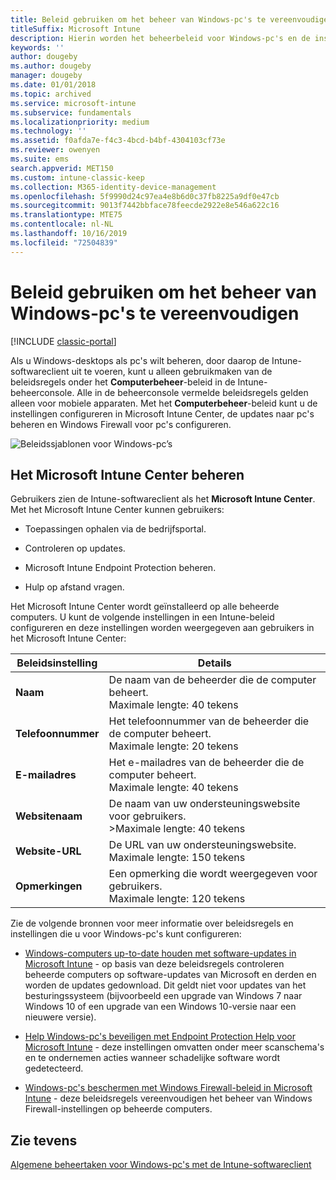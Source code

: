```yaml
---
title: Beleid gebruiken om het beheer van Windows-pc's te vereenvoudigen
titleSuffix: Microsoft Intune
description: Hierin worden het beheerbeleid voor Windows-pc's en de instellingen voor Microsoft Intune Center beschreven.
keywords: ''
author: dougeby
ms.author: dougeby
manager: dougeby
ms.date: 01/01/2018
ms.topic: archived
ms.service: microsoft-intune
ms.subservice: fundamentals
ms.localizationpriority: medium
ms.technology: ''
ms.assetid: f0afda7e-f4c3-4bcd-b4bf-4304103cf73e
ms.reviewer: owenyen
ms.suite: ems
search.appverid: MET150
ms.custom: intune-classic-keep
ms.collection: M365-identity-device-management
ms.openlocfilehash: 5f9990d24c97ea4e8b6d0c37fb8225a9df0e47cb
ms.sourcegitcommit: 9013f7442bbface78feecde2922e8e546a622c16
ms.translationtype: MTE75
ms.contentlocale: nl-NL
ms.lasthandoff: 10/16/2019
ms.locfileid: "72504839"
---
```

# <a name="use-policies-to-simplify-windows-pc-management"></a>Beleid gebruiken om het beheer van Windows-pc's te vereenvoudigen

[!INCLUDE [classic-portal](../includes/classic-portal.md)]

Als u Windows-desktops als pc's wilt beheren, door daarop de Intune-softwareclient uit te voeren, kunt u alleen gebruikmaken van de beleidsregels onder het **Computerbeheer**-beleid in de Intune-beheerconsole. Alle in de beheerconsole vermelde beleidsregels gelden alleen voor mobiele apparaten. Met het **Computerbeheer**-beleid kunt u de instellingen configureren in Microsoft Intune Center, de updates naar pc's beheren en Windows Firewall voor pc's configureren.

![Beleidssjablonen voor Windows-pc’s](./media/use-policies-to-simplify-windows-pc-management/pc_policy_template.png)

## <a name="manage-the-microsoft-intune-center"></a>Het Microsoft Intune Center beheren
Gebruikers zien de Intune-softwareclient als het **Microsoft Intune Center**. Met het Microsoft Intune Center kunnen gebruikers:

- Toepassingen ophalen via de bedrijfsportal.

- Controleren op updates.

- Microsoft Intune Endpoint Protection beheren.

- Hulp op afstand vragen.

Het Microsoft Intune Center wordt geïnstalleerd op alle beheerde computers. U kunt de volgende instellingen in een Intune-beleid configureren en deze instellingen worden weergegeven aan gebruikers in het Microsoft Intune Center:

|Beleidsinstelling|Details|
|------------------|--------------------|
|**Naam**|De naam van de beheerder die de computer beheert.<br />Maximale lengte: 40 tekens|
|**Telefoonnummer**|Het telefoonnummer van de beheerder die de computer beheert.<br />Maximale lengte: 20 tekens|
|**E-mailadres**|Het e-mailadres van de beheerder die de computer beheert.<br />Maximale lengte: 40 tekens|
|**Websitenaam**|De naam van uw ondersteuningswebsite voor gebruikers.<br />>Maximale lengte: 40 tekens|
|**Website-URL**|De URL van uw ondersteuningswebsite.<br />Maximale lengte: 150 tekens|
|**Opmerkingen**|Een opmerking die wordt weergegeven voor gebruikers.<br />Maximale lengte: 120 tekens|

Zie de volgende bronnen voor meer informatie over beleidsregels en instellingen die u voor Windows-pc's kunt configureren:

- [Windows-computers up-to-date houden met software-updates in Microsoft Intune](../keep-windows-pcs-up-to-date-with-software-updates-in-microsoft-intune.md) - op basis van deze beleidsregels controleren beheerde computers op software-updates van Microsoft en derden en worden de updates gedownload. Dit geldt niet voor updates van het besturingssysteem (bijvoorbeeld een upgrade van Windows 7 naar Windows 10 of een upgrade van een Windows 10-versie naar een nieuwere versie).

- [Help Windows-pc's beveiligen met Endpoint Protection Help voor Microsoft Intune](../help-secure-windows-pcs-with-endpoint-protection-for-microsoft-intune.md) - deze instellingen omvatten onder meer scanschema's en te ondernemen acties wanneer schadelijke software wordt gedetecteerd.

- [Windows-pc's beschermen met Windows Firewall-beleid in Microsoft Intune](../help-protect-windows-pcs-using-windows-firewall-policies-in-microsoft-intune.md) - deze beleidsregels vereenvoudigen het beheer van Windows Firewall-instellingen op beheerde computers.


## <a name="see-also"></a>Zie tevens

[Algemene beheertaken voor Windows-pc's met de Intune-softwareclient](common-windows-pc-management-tasks-with-the-microsoft-intune-computer-client.md)
